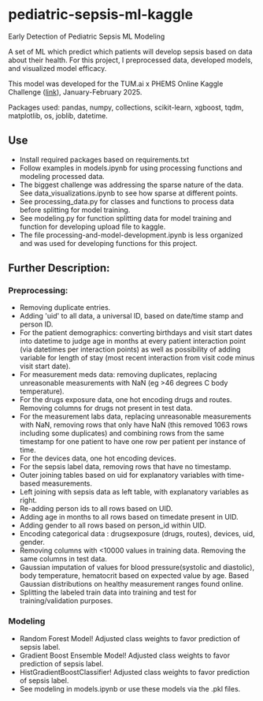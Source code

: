 # pediatric-sepsis-ml-kaggle

Early Detection of Pediatric Sepsis ML Modeling

A set of ML which predict which patients will develop sepsis based on data about their health. For this project, I preprocessed data, developed models, and visualized model efficacy.

This model was developed for the TUM.ai x PHEMS Online Kaggle Challenge ([link](https://www.kaggle.com/competitions/phems-hackathon-early-sepsis-prediction/l)), January-February 2025.

Packages used: pandas, numpy, collections, scikit-learn, xgboost, tqdm, matplotlib, os, joblib, datetime.

## Use
* Install required packages based on requirements.txt
* Follow examples in models.ipynb for using processing functions and modeling processed data.
* The biggest challenge was addressing the sparse nature of the data. See data_visualizations.ipynb to see how sparse at different points.
* See processing_data.py for classes and functions to process data before splitting for model training.
* See modeling.py for function splitting data for model training and function for developing upload file to kaggle.
* The file processing-and-model-development.ipynb is less organized and was used for developing functions for this project.

## Further Description:

### Preprocessing:
* Removing duplicate entries.
* Adding 'uid' to all data, a universal ID, based on date/time stamp and person ID.
* For the patient demographics: converting birthdays and visit start dates into datetime to judge age in months at every patient interaction point (via datetimes per interaction points) as well as possibility of adding variable for length of stay (most recent interaction from visit code minus visit start date).
* For measurement meds data: removing duplicates, replacing unreasonable measurements with NaN (eg >46 degrees C body temperature).
* For the drugs exposure data, one hot encoding drugs and routes. Removing columns for drugs not present in test data.
* For the measurement labs data, replacing unreasonable measurements with NaN, removing rows that only have NaN (this removed 1063 rows including some duplicates) and combining rows from the same timestamp for one patient to have one row per patient per instance of time.
* For the devices data, one hot encoding devices.
* For the sepsis label data, removing rows that have no timestamp.
* Outer joining tables based on uid for explanatory variables with time-based measurements.
* Left joining with sepsis data as left table, with explanatory variables as right.
* Re-adding person ids to all rows based on UID.
* Adding age in months to all rows based on timedate present in UID.
* Adding gender to all rows based on person_id within UID.
* Encoding categorical data : drugsexposure (drugs, routes), devices, uid, gender.
* Removing columns with <10000 values in training data. Removing the same columns in test data.
* Gaussian imputation of values for blood pressure(systolic and diastolic), body temperature, hematocrit based on expected value by age. Based Gaussian distributions on healthy measurement ranges found online.
* Splitting the labeled train data into training and test for training/validation purposes.

### Modeling
* Random Forest Model! Adjusted class weights to favor prediction of sepsis label.
* Gradient Boost Ensemble Model! Adjusted class weights to favor prediction of sepsis label.
* HistGradientBoostClassifier! Adjusted class weights to favor prediction of sepsis label.
* See modeling in models.ipynb or use these models via the .pkl files.
